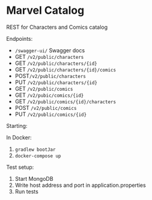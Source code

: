 # Marvel Catalog
REST for Characters and Comics catalog

Endpoints:
- ``/swagger-ui/`` Swagger docs
- GET ``/v2/public/characters``
- GET ``/v2/public/characters/{id}``
- GET ``/v2/public/characters/{id}/comics``
- POST``/v2/public/characters``
- PUT ``/v2/public/characters/{id}``
- GET ``/v2/public/comics``
- GET ``/v2/pubic/comics/{id}``
- GET ``/v2/public/comics/{id}/characters`` 
- POST ``/v2/public/comics``
- PUT ``/v2/public/comics/{id}``


Starting:

In Docker:
1. ``gradlew bootJar``
2. ``docker-compose up``

Test setup:
1. Start MongoDB
2. Write host address and port in application.properties
3. Run tests

